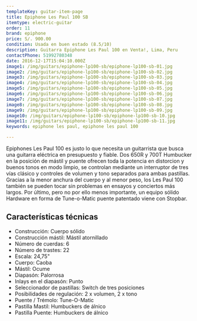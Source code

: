```yaml
---
templateKey: guitar-item-page
title: Epiphone Les Paul 100 SB
itemtype: electric-guitar
order: 11
brand: epiphone
price: S/. 900.00
condition: Usada en buen estado (8.5/10)
description: Guitarra Epiphone Les Paul 100 en Venta!, Lima, Peru
contactPhone: 51992780348
date: 2016-12-17T15:04:10.000Z
image1: /img/guitars/epiphone-lp100-sb/epiphone-lp100-sb-01.jpg
image2: /img/guitars/epiphone-lp100-sb/epiphone-lp100-sb-02.jpg
image3: /img/guitars/epiphone-lp100-sb/epiphone-lp100-sb-03.jpg
image4: /img/guitars/epiphone-lp100-sb/epiphone-lp100-sb-04.jpg
image5: /img/guitars/epiphone-lp100-sb/epiphone-lp100-sb-05.jpg
image6: /img/guitars/epiphone-lp100-sb/epiphone-lp100-sb-06.jpg
image7: /img/guitars/epiphone-lp100-sb/epiphone-lp100-sb-07.jpg
image8: /img/guitars/epiphone-lp100-sb/epiphone-lp100-sb-08.jpg
image9: /img/guitars/epiphone-lp100-sb/epiphone-lp100-sb-09.jpg
image10: /img/guitars/epiphone-lp100-sb/epiphone-lp100-sb-10.jpg
image11: /img/guitars/epiphone-lp100-sb/epiphone-lp100-sb-11.jpg
keywords: epiphone les paul, epiphone les paul 100

---
```

Epiphones Les Paul 100 es justo lo que necesita un guitarrista que busca una guitarra eléctrica en presupuesto y fiable. Dos 650R y 700T Humbucker en la posición de mástil y puente ofrecen toda la potencia en distorcion y buenos tonos en modo limpio, se controlan mediante un interruptor de tres vías clásico y controles de volumen y tono separados para ambas pastillas. Gracias a la menor anchura del cuerpo y al menor peso, los Les Paul 100 también se pueden tocar sin problemas en ensayos y conciertos más largos. Por último, pero no por ello menos importante, un equipo sólido Hardware en forma de Tune-o-Matic puente patentado viene con Stopbar.

## Características técnicas

* Construcción: Cuerpo sólido
* Construcción mástil: Mástil atornillado
* Número de cuerdas: 6
* Número de trastes: 22
* Escala: 24,75"
* Cuerpo: Caoba
* Mástil: Ocume
* Diapasón: Palorrosa
* Inlays en el diapasón: Punto
* Seleccionador de pastillas: Switch de tres posiciones
* Posibilidades de regulación: 2 x volumen, 2 x tono
* Puente / Trémolo: Tune-O-Matic
* Pastilla Mastil: Humbuckers de álnico
* Pastilla Puente: Humbuckers de álnico